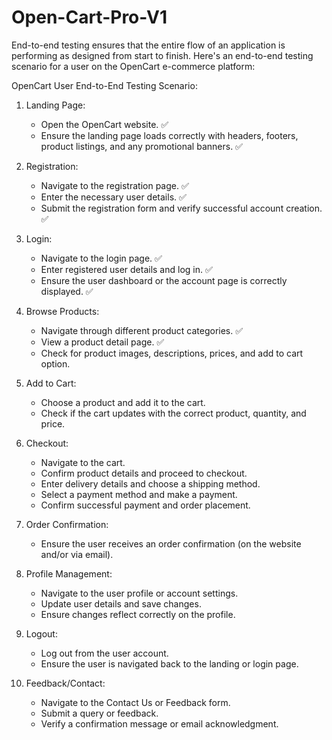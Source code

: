 # Open-Cart-Pro-V1

End-to-end testing ensures that the entire flow of an application is performing as designed from start to finish. 
Here's an end-to-end testing scenario for a user on the OpenCart e-commerce platform:

OpenCart User End-to-End Testing Scenario:

1. Landing Page:
    - Open the OpenCart website. ✅
    - Ensure the landing page loads correctly with headers, footers, product listings, and any promotional banners. ✅

2. Registration:
    - Navigate to the registration page. ✅
    - Enter the necessary user details. ✅
    - Submit the registration form and verify successful account creation. ✅

3. Login:
    - Navigate to the login page. ✅
    - Enter registered user details and log in. ✅
    - Ensure the user dashboard or the account page is correctly displayed. ✅

4. Browse Products:
    - Navigate through different product categories. ✅
    - View a product detail page. ✅
    - Check for product images, descriptions, prices, and add to cart option. 

5. Add to Cart:
    - Choose a product and add it to the cart.
    - Check if the cart updates with the correct product, quantity, and price.
  
6. Checkout:
    - Navigate to the cart.
    - Confirm product details and proceed to checkout.
    - Enter delivery details and choose a shipping method.
    - Select a payment method and make a payment.
    - Confirm successful payment and order placement.

7. Order Confirmation:
    - Ensure the user receives an order confirmation (on the website and/or via email).

8. Profile Management:
    - Navigate to the user profile or account settings.
    - Update user details and save changes.
    - Ensure changes reflect correctly on the profile.

9. Logout:
    - Log out from the user account.
    - Ensure the user is navigated back to the landing or login page.

10. Feedback/Contact:
    - Navigate to the Contact Us or Feedback form.
    - Submit a query or feedback.
    - Verify a confirmation message or email acknowledgment.
